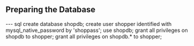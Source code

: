 ## Preparing the Database

--- sql
create database shopdb;
create user shopper identified with mysql_native_password by 'shoppass';
use shopdb;
grant all privileges on shopdb to shopper;
grant all privileges on shopdb.* to shopper;

